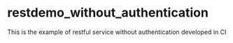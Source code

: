 # restdemo_without_authentication
This is the example of restful service without authentication developed in CI
